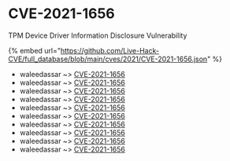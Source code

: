 # CVE-2021-1656

TPM Device Driver Information Disclosure Vulnerability

{% embed url="https://github.com/Live-Hack-CVE/full_database/blob/main/cves/2021/CVE-2021-1656.json" %}


* waleedassar ~> [CVE-2021-1656](https://www.alice-snow.ru/2021/database/cve-2021-1656/cve-2021-1656-waleedassar)
* waleedassar ~> [CVE-2021-1656](https://www.alice-snow.ru/2021/database/cve-2021-1656/cve-2021-1656-waleedassar)
* waleedassar ~> [CVE-2021-1656](https://www.alice-snow.ru/2021/database/cve-2021-1656/cve-2021-1656-waleedassar)
* waleedassar ~> [CVE-2021-1656](https://www.alice-snow.ru/2021/database/cve-2021-1656/cve-2021-1656-waleedassar)
* waleedassar ~> [CVE-2021-1656](https://www.alice-snow.ru/2021/database/cve-2021-1656/cve-2021-1656-waleedassar)
* waleedassar ~> [CVE-2021-1656](https://www.alice-snow.ru/2021/database/cve-2021-1656/cve-2021-1656-waleedassar)
* waleedassar ~> [CVE-2021-1656](https://www.alice-snow.ru/2021/database/cve-2021-1656/cve-2021-1656-waleedassar)
* waleedassar ~> [CVE-2021-1656](https://www.alice-snow.ru/2021/database/cve-2021-1656/cve-2021-1656-waleedassar)
* waleedassar ~> [CVE-2021-1656](https://www.alice-snow.ru/2021/database/cve-2021-1656/cve-2021-1656-waleedassar)
* waleedassar ~> [CVE-2021-1656](https://www.alice-snow.ru/2021/database/cve-2021-1656/cve-2021-1656-waleedassar)